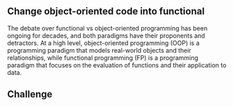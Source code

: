 ## Change object-oriented code into functional

The debate over functional vs object-oriented programming has been ongoing for decades, and both paradigms have their
proponents and detractors. At a high level, object-oriented programming (OOP) is a programming paradigm that models
real-world objects and their relationships, while functional programming (FP) is a programming paradigm that focuses
on the evaluation of functions and their application to data.

## Challenge
